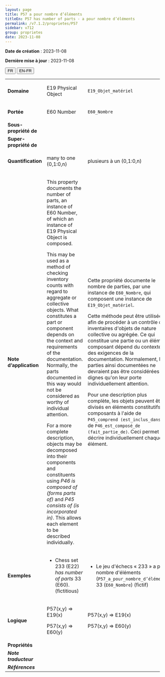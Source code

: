 ```yaml
---
layout: page
title: P57 a pour nombre d’éléments
titleEn: P57 has number of parts - a pour nombre d’éléments
permalink: /v7.1.2/proprietes/P57
sidebar: v712
group: proprietes
date: 2023-11-08
---
```


**Date de création** : 2023-11-08

**Dernière mise à jour** : 2023-11-08

<div class="lang-buttons">
 <button id="fr" class="activate">FR</button>
 <button id="en-fr">EN-FR</button>
</div>

<table>
<tbody>
<tr>
<td><strong>Domaine</strong></td>
<td class="en">
<p>E19 Physical Object</p>
</td>
<td>
<p><code class="language-plaintext highlighter-rouge">E19_Objet_matériel</code></p>
</td>
</tr>
<tr>
<td><strong>Portée</strong></td>
<td class="en">
<p>E60 Number</p>
</td>
<td>
<p><code class="language-plaintext highlighter-rouge">E60_Nombre</code></p>
</td>
</tr>
<tr>
<td><strong>Sous-propriété de</strong></td>
<td class="en">
</td>
<td>
</td>
</tr>
<tr>
<td><strong>Super-propriété de</strong></td>
<td class="en">
</td>
<td>
</td>
</tr>
<tr>
<td><strong>Quantification</strong></td>
<td class="en">
<p>many to one (0,1:0,n)</p>
</td>
<td>
<p>plusieurs à un (0,1:0,n)</p>
</td>
</tr>
<tr>
<td><strong>Note d’application</strong></td>
<td class="en">
<p>This property documents the number of parts, an instance of E60 Number, of which an instance of E19 Physical Object is composed.<strong></strong></p>
<p>This may be used as a method of checking inventory counts with regard to aggregate or collective objects. What constitutes a part or component depends on the context and requirements of the documentation. Normally, the parts documented in this way would not be considered as worthy of individual attention.<strong></strong></p>
<p>For a more complete description, objects may be decomposed into their components and constituents using <em>P46 is composed of (forms parts of) </em>and<em> P45 consists of (is incorporated in)</em>. This allows each element to be described individually.</p>
</td>
<td>
<p>Cette propriété documente le nombre de parties, par une instance de <code class="language-plaintext highlighter-rouge">E60_Nombre</code>, qui composent une instance de <code class="language-plaintext highlighter-rouge">E19_Objet_matériel</code>.</p>
<p>Cette méthode peut être utilisée afin de procéder à un contrôle des inventaires d'objets de nature collective ou agrégée. Ce qui constitue une partie ou un élément composant dépend du contexte et des exigences de la documentation. Normalement, les parties ainsi documentées ne devraient pas être considérées dignes qu'on leur porte individuellement attention. </p>
<p>Pour une description plus complète, les objets peuvent être divisés en éléments constitutifs ou composants à l'aide de <code class="language-plaintext highlighter-rouge">P45_comprend (est_inclus_dans)</code> et de <code class="language-plaintext highlighter-rouge">P46_est_composé_de (fait_partie_de)</code>. Ceci permet de décrire individuellement chaque élément.  </p>
</td>
</tr>
<tr>
<td><strong>Exemples</strong></td>
<td class="en">
<ul>
<li><p>Chess set 233 (E22) <em>has number of</em> <em>parts</em> 33 (E60). (fictitious)</p>
</li>
</ul>
</td>
<td>
<ul>
<li><p>Le jeu d'échecs « 233 » a pour nombre d'éléments (<code class="language-plaintext highlighter-rouge">P57_a_pour_nombre_d’éléments</code>) 33 (<code class="language-plaintext highlighter-rouge">E60_Nombre</code>) (fictif)</p>
</li>
</ul>
</td>
</tr>
<tr>
<td><strong>Logique</strong></td>
<td class="en">
<p>P57(x,y) ⇒ E19(x)</p>
<p>P57(x,y) ⇒ E60(y)</p>
</td>
<td>
<p>P57(x,y) ⇒ E19(x)</p>
<p>P57(x,y) ⇒ E60(y)</p>
</td>
</tr>
<tr>
<td><strong>Propriétés</strong></td>
<td class="en">
</td>
<td>
</td>
</tr>
<tr>
<td><strong><em>Note traducteur</em></strong></td>
<td colspan="2">
</td>
</tr>
<tr>
<td><strong><em>Références</em></strong></td>
<td colspan="2">
<p><em></em></p>
</td>
</tr>
</tbody>
</table>
